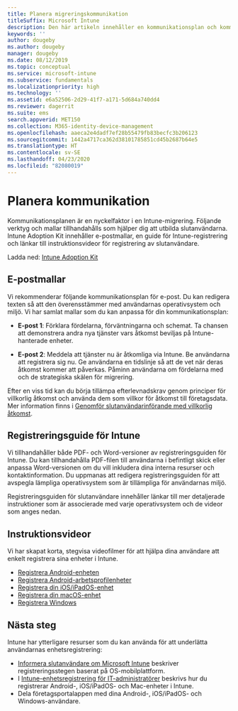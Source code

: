 ```yaml
---
title: Planera migreringskommunikation
titleSuffix: Microsoft Intune
description: Den här artikeln innehåller en kommunikationsplan och kommunikationsstrategi för migreringen när du migrerar till Microsoft Intune.
keywords: ''
author: dougeby
ms.author: dougeby
manager: dougeby
ms.date: 08/12/2019
ms.topic: conceptual
ms.service: microsoft-intune
ms.subservice: fundamentals
ms.localizationpriority: high
ms.technology: ''
ms.assetid: e6a52506-2d29-41f7-a171-5d684a740dd4
ms.reviewer: dagerrit
ms.suite: ems
search.appverid: MET150
ms.collection: M365-identity-device-management
ms.openlocfilehash: aaeca2e4dadf7ef28b55479fb83becfc3b206123
ms.sourcegitcommit: 1442a4717ca362d38101785851cd45b2687b64e5
ms.translationtype: HT
ms.contentlocale: sv-SE
ms.lasthandoff: 04/23/2020
ms.locfileid: "82080019"
---
```

# <a name="plan-communications"></a>Planera kommunikation

Kommunikationsplanen är en nyckelfaktor i en Intune-migrering. Följande verktyg och mallar tillhandahålls som hjälper dig att utbilda slutanvändarna. Intune Adoption Kit innehåller e-postmallar, en guide för Intune-registrering och länkar till instruktionsvideor för registrering av slutanvändare.  

Ladda ned:  [Intune Adoption Kit](https://aka.ms/IntuneAdoptionKit)

## <a name="email-templates"></a>E-postmallar

Vi rekommenderar följande kommunikationsplan för e-post. Du kan redigera texten så att den överensstämmer med användarnas operativsystem och miljö. Vi har samlat mallar som du kan anpassa för din kommunikationsplan:

- **E-post 1**: Förklara fördelarna, förväntningarna och schemat. Ta chansen att demonstrera andra nya tjänster vars åtkomst beviljas på Intune-hanterade enheter.

- **E-post 2**: Meddela att tjänster nu är åtkomliga via Intune. Be användarna att registrera sig nu. Ge användarna en tidslinje så att de vet när deras åtkomst kommer att påverkas. Påminn användarna om fördelarna med och de strategiska skälen för migrering.

Efter en viss tid kan du börja tillämpa efterlevnadskrav genom principer för villkorlig åtkomst och använda dem som villkor för åtkomst till företagsdata. Mer information finns i [Genomför slutanvändarinförande med villkorlig åtkomst](migration-guide-drive-adoption.md).

## <a name="intune-enrollment-guide"></a>Registreringsguide för Intune

Vi tillhandahåller både PDF- och Word-versioner av registreringsguiden för Intune. Du kan tillhandahålla PDF-filen till användarna i befintligt skick eller anpassa Word-versionen om du vill inkludera dina interna resurser och kontaktinformation. Du uppmanas att redigera registreringsguiden för att avspegla lämpliga operativsystem som är tillämpliga för användarnas miljö.

Registreringsguiden för slutanvändare innehåller länkar till mer detaljerade instruktioner som är associerade med varje operativsystem och de videor som anges nedan.

## <a name="instructional-videos"></a>Instruktionsvideor

Vi har skapat korta, stegvisa videofilmer för att hjälpa dina användare att enkelt registrera sina enheter i Intune.

- [Registrera Android-enheten](https://www.youtube.com/watch?v=k0Q_sGLSx6o&t=1s)
- [Registrera Android-arbetsprofilenheter](https://www.youtube.com/watch?v=9Dl8HsGk4tI&t=3s)
- [Registrera din iOS/iPadOS-enhet](https://www.youtube.com/watch?v=mJyv6YcHi7c)
- [Registrera din macOS-enhet](https://www.youtube.com/watch?v=Pa2pfhwq_yk)
- [Registrera Windows](https://www.youtube.com/watch?v=TKQxEckBHiE)

## <a name="next-steps"></a>Nästa steg

Intune har ytterligare resurser som du kan använda för att underlätta användarnas enhetsregistrering:

- [Informera slutanvändare om Microsoft Intune](end-user-educate.md) beskriver registreringsstegen baserat på OS-mobilplattform.
- I [Intune-enhetsregistrering för IT-administratörer](../enrollment/device-enrollment.md) beskrivs hur du registrerar Android-, iOS/iPadOS- och Mac-enheter i Intune.
- Dela företagsportalappen med dina Android-, iOS/iPadOS- och Windows-användare.
